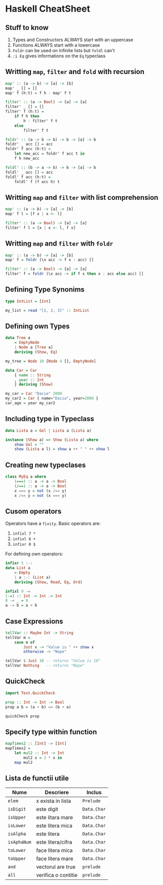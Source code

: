 # Haskell CheatSheet

## Stuff to know

1. Types and Constructors ALWAYS start with an uppercase
2. Functions ALWAYS start with a lowercase
3. `Foldr` can be used on infinite lists but `foldl` can't
4. `:i Eq` gives informations on the `Eq` typeclass

## Writting `map`, `filter` and `fold` with recursion

``` haskell
map' :: (a -> b) -> [a] -> [b]
map' _ [] = []
map' f (h:t) = f h : map' f t

filter' :: (a -> Bool) -> [a] -> [a]
filter' _ [] = []
filter' f (h:t) =
    if f h then
        h : filter' f t
    else
        filter' f t

foldr' :: (a -> b -> b) -> b -> [a] -> b
foldr' _ acc [] = acc
foldr' f acc (h:t) =
    let new_acc = foldr' f acc t in
    f h new_acc

foldl' :: (b -> a -> b) -> b -> [a] -> b
foldl' _ acc [] = acc
foldl' f acc (h:t) =
    foldl' f (f acc h) t
```

## Writting `map` and `filter` with list comprehension

``` haskell
map' :: (a -> b) -> [a] -> [b]
map' f l = [f x | x <- l]

filter' :: (a -> Bool) -> [a] -> [a]
filter' f l = [x | x <- l, f x]
```

## Writting `map` and `filter` with `foldr`

``` haskell
map' :: (a -> b) -> [a] -> [b]
map' f = foldr (\x acc -> f x : acc) []

filter' :: (a -> Bool) -> [a] -> [a]
filter' f = foldr (\x acc -> if f x then x : acc else acc) []
```

## Defining Type Synonims

``` haskell
type IntList = [Int]

my_list = read "[1, 2, 3]" :: IntList
```

## Defining own Types

``` haskell
data Tree a
    = EmptyNode
    | Node a [Tree a]
    deriving (Show, Eq)

my_tree = Node 10 [Node 4 [], EmptyNode]

data Car = Car
    { name :: String
    , year :: Int
    } deriving (Show)

my_car = Car "Dacia" 2000
my_car2 = Car { name="Dacia", year=2000 }
car_age = year my_car2
```

## Including type in Typeclass

``` haskell
data Lista a = Gol | Lista a (Lista a)

instance (Show a) => Show (Lista a) where
    show Gol = ""
    show (Lista a l) = show a ++ " " ++ show l
```

## Creating new typeclases

``` haskell
class MyEq a where
    (===) :: a -> a -> Bool
    (/==) :: a -> a -> Bool
    x === y = not (x /== y)
    x /== y = not (x === y)
```

## Cusom operators

Operators have a `fixity`.
Basic operators are:
1. `infixl 7 *`
2. `infixl 6 +`
3. `infixr 0 $`

For defining own operators:
``` haskell
infixr 5 :-:  
data List a
    = Empty
    | a :-: (List a)
    deriving (Show, Read, Eq, Ord)  

infixl 9 -=
(-=) :: Int -> Int -> Int
0 -= _ = 0
a -= b = a + b
```

## Case Expressions

``` haskell
tellVar :: Maybe Int -> String
tellVar m =
    case m of
        Just x -> "Value is " ++ show x
        otherwise -> "Nope"

tellVar $ Just 10 -- returns "Value is 10"
tellVar Nothing   -- returns "Nope"
```

## QuickCheck

``` haskell
import Test.QuickCheck

prop :: Int -> Int -> Bool
prop a b = (a + b) == (b + a)

quickCheck prop
```

## Specify type within function

``` haskell
mapTimes2 :: [Int] -> [Int]
mapTimes2 =
    let mul2 :: Int -> Int
        mul2 x = 2 * x in
    map mul2
```

## Lista de functii utile

| Nume      | Descriere         | Inclus 
| --------- | ------------      | ---------
| `elem`    | x exista in lista | `Prelude`
| `isDigit` | este digit        | `Data.Char`
| `isUpper` | este litara mare  | `Data.Char`
| `isLower` | este litera mica  | `Data.Char`
| `isAlpha` | este litera       | `Data.Char`
|`isAphaNum`| este litera/cifra | `Data.Char`
| `toLower` | face litera mica  | `Data.Char`
| `toUpper` | face litera mare  | `Data.Char`
| `and`     | vectorul are true | `prelude`
| `all`     | verifica o contitie| `prelude`
